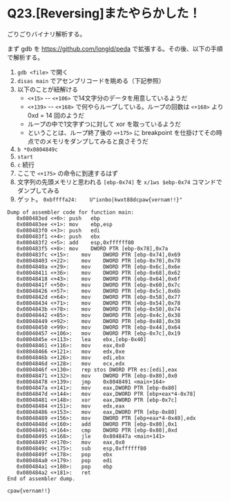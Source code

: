 # Q23.[Reversing]またやらかした！

ごりごりバイナリ解析する。

まず gdb を https://github.com/longld/peda で拡張する。その後、以下の手順で解析する。

1. `gdb <file>` で開く
2. `disas main` でアセンブリコードを眺める（下記参照）
3. 以下のことが紐解ける
    - `<+15>` -- `<+106>` で14文字分のデータを用意しているようだ
    - `<+139>` -- `<+168>` で何やらループしている。ループの回数は `<+168>` より 0xd = 14 回のようだ
    - ループの中で1文字ずつに対して xor を取っているようだ
    - ということは、ループ終了後の `<+175>` に breakpoint を仕掛けてその時点でのメモリをダンプしてみると良さそうだ
4. `b *0x0804849c`
5. `start`
6. `c` 続行
7. ここで `<+175>` の命令に到達するはず
8. 文字列の先頭メモリと思われる `[ebp-0x74]` を `x/1ws $ebp-0x74` コマンドでダンプしてみる
9. ゲット。 `0xbffffa24:	U"ixnbo|kwxt88dcpaw{vernam!!}"`

```
Dump of assembler code for function main:
   0x080483ed <+0>:	push   ebp
   0x080483ee <+1>:	mov    ebp,esp
   0x080483f0 <+3>:	push   edi
   0x080483f1 <+4>:	push   ebx
   0x080483f2 <+5>:	add    esp,0xffffff80
   0x080483f5 <+8>:	mov    DWORD PTR [ebp-0x78],0x7a
   0x080483fc <+15>:	mov    DWORD PTR [ebp-0x74],0x69
   0x08048403 <+22>:	mov    DWORD PTR [ebp-0x70],0x78
   0x0804840a <+29>:	mov    DWORD PTR [ebp-0x6c],0x6e
   0x08048411 <+36>:	mov    DWORD PTR [ebp-0x68],0x62
   0x08048418 <+43>:	mov    DWORD PTR [ebp-0x64],0x6f
   0x0804841f <+50>:	mov    DWORD PTR [ebp-0x60],0x7c
   0x08048426 <+57>:	mov    DWORD PTR [ebp-0x5c],0x6b
   0x0804842d <+64>:	mov    DWORD PTR [ebp-0x58],0x77
   0x08048434 <+71>:	mov    DWORD PTR [ebp-0x54],0x78
   0x0804843b <+78>:	mov    DWORD PTR [ebp-0x50],0x74
   0x08048442 <+85>:	mov    DWORD PTR [ebp-0x4c],0x38
   0x08048449 <+92>:	mov    DWORD PTR [ebp-0x48],0x38
   0x08048450 <+99>:	mov    DWORD PTR [ebp-0x44],0x64
   0x08048457 <+106>:	mov    DWORD PTR [ebp-0x7c],0x19
   0x0804845e <+113>:	lea    ebx,[ebp-0x40]
   0x08048461 <+116>:	mov    eax,0x0
   0x08048466 <+121>:	mov    edx,0xe
   0x0804846b <+126>:	mov    edi,ebx
   0x0804846d <+128>:	mov    ecx,edx
   0x0804846f <+130>:	rep stos DWORD PTR es:[edi],eax
   0x08048471 <+132>:	mov    DWORD PTR [ebp-0x80],0x0
   0x08048478 <+139>:	jmp    0x8048491 <main+164>
   0x0804847a <+141>:	mov    eax,DWORD PTR [ebp-0x80]
   0x0804847d <+144>:	mov    eax,DWORD PTR [ebp+eax*4-0x78]
   0x08048481 <+148>:	xor    eax,DWORD PTR [ebp-0x7c]
   0x08048484 <+151>:	mov    edx,eax
   0x08048486 <+153>:	mov    eax,DWORD PTR [ebp-0x80]
   0x08048489 <+156>:	mov    DWORD PTR [ebp+eax*4-0x40],edx
   0x0804848d <+160>:	add    DWORD PTR [ebp-0x80],0x1
   0x08048491 <+164>:	cmp    DWORD PTR [ebp-0x80],0xd
   0x08048495 <+168>:	jle    0x804847a <main+141>
   0x08048497 <+170>:	mov    eax,0x0
   0x0804849c <+175>:	sub    esp,0xffffff80
   0x0804849f <+178>:	pop    ebx
   0x080484a0 <+179>:	pop    edi
   0x080484a1 <+180>:	pop    ebp
   0x080484a2 <+181>:	ret
End of assembler dump.
```

```
cpaw{vernam!!}
```
